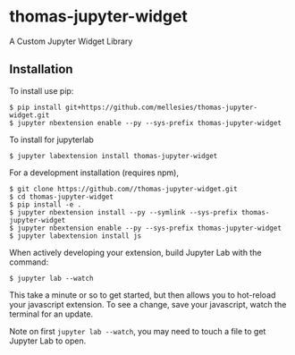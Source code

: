 thomas-jupyter-widget
===============================

A Custom Jupyter Widget Library

Installation
------------

To install use pip:

    $ pip install git+https://github.com/mellesies/thomas-jupyter-widget.git
    $ jupyter nbextension enable --py --sys-prefix thomas-jupyter-widget

To install for jupyterlab

    $ jupyter labextension install thomas-jupyter-widget

For a development installation (requires npm),

    $ git clone https://github.com//thomas-jupyter-widget.git
    $ cd thomas-jupyter-widget
    $ pip install -e .
    $ jupyter nbextension install --py --symlink --sys-prefix thomas-jupyter-widget
    $ jupyter nbextension enable --py --sys-prefix thomas-jupyter-widget
    $ jupyter labextension install js

When actively developing your extension, build Jupyter Lab with the command:

    $ jupyter lab --watch

This take a minute or so to get started, but then allows you to hot-reload your javascript extension.
To see a change, save your javascript, watch the terminal for an update.

Note on first `jupyter lab --watch`, you may need to touch a file to get Jupyter Lab to open.

